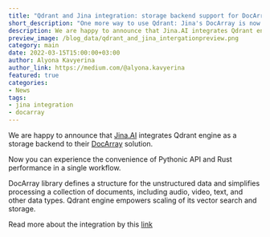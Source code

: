 ```yaml
---
title: "Qdrant and Jina integration: storage backend support for DocArray"
short_description: "One more way to use Qdrant: Jina's DocArray is now supporting Qdrant as a storage backend."
description: We are happy to announce that Jina.AI integrates Qdrant engine as a storage backend to their DocArray solution.
preview_image: /blog_data/qdrant_and_jina_intergationpreview.png
category: main
date: 2022-03-15T15:00:00+03:00
author: Alyona Kavyerina
author_link: https://medium.com/@alyona.kavyerina
featured: true
categories:
- News
tags:
- jina integration
- docarray
---
```

We are happy to announce that [Jina.AI](https://jina.ai/) integrates Qdrant engine as a storage backend to their [DocArray](https://docarray.jina.ai/) solution.

Now you can experience the convenience of Pythonic API and Rust performance in a single workflow.

DocArray library defines a structure for the unstructured data and simplifies processing a collection of documents,
including audio, video, text, and other data types. Qdrant engine empowers scaling of its vector search and storage.

Read more about the integration by this [link](https://qdrant.tech/documentation/install/#docarray)

